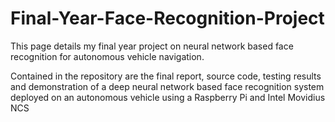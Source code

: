 # Final-Year-Face-Recognition-Project

This page details my final year project on neural network based face recognition for autonomous vehicle navigation.

Contained in the repository are the final report, source code, testing results and demonstration of a deep neural network based face recognition system deployed on an autonomous vehicle using a Raspberry Pi and Intel Movidius NCS
